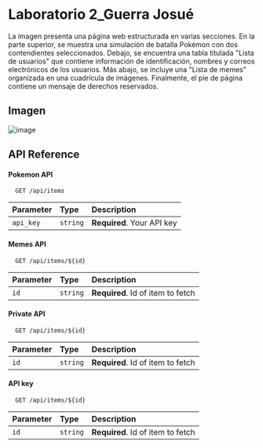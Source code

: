 # Laboratorio 2_Guerra Josué


La imagen presenta una página web estructurada en varias secciones. En la parte superior, se muestra una simulación de batalla Pokémon con dos contendientes seleccionados. 
Debajo, se encuentra una tabla titulada "Lista de usuarios" que contiene información de identificación, nombres y correos electrónicos de los usuarios. 
Más abajo, se incluye una "Lista de memes" organizada en una cuadrícula de imágenes. Finalmente, el pie de página contiene un mensaje de derechos reservados.

## Imagen 
![image](https://github.com/user-attachments/assets/f0a97f4d-0a49-4a07-a075-c469f02fa21c)

## API Reference

#### Pokemon API

```https://pokeapi.co/api/v2/pokemon/ditto
  GET /api/items
```

| Parameter | Type     | Description                |
| :-------- | :------- | :------------------------- |
| `api_key` | `string` | **Required**. Your API key |

#### Memes API

```https://api.imgflip.com/get_memes
  GET /api/items/${id}
```

| Parameter | Type     | Description                       |
| :-------- | :------- | :-------------------------------- |
| `id`      | `string` | **Required**. Id of item to fetch |

#### Private API

```api.giphy.com/v1/stickers/trending
  GET /api/items/${id}
```

| Parameter | Type     | Description                       |
| :-------- | :------- | :-------------------------------- |
| `id`      | `string` | **Required**. Id of item to fetch |

#### API key

```lerx9FDWD5PH78M207Cj95ac4KTt8G3v
  GET /api/items/${id}
```

| Parameter | Type     | Description                       |
| :-------- | :------- | :-------------------------------- |
| `id`      | `string` | **Required**. Id of item to fetch |

